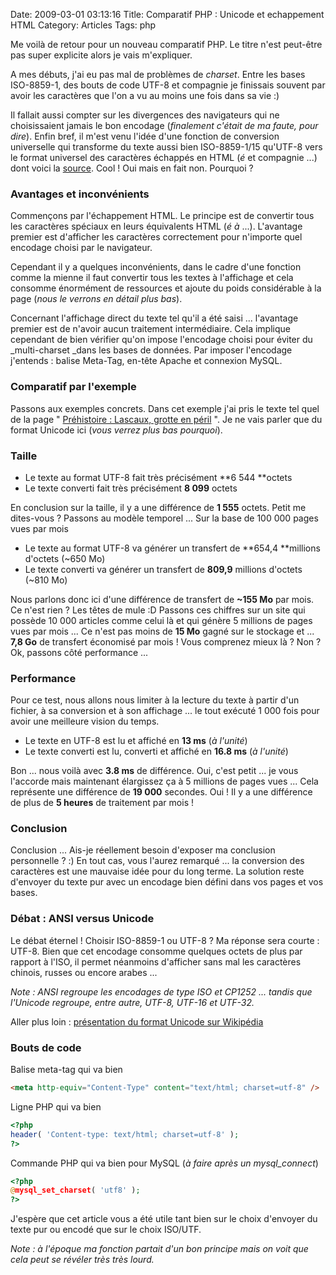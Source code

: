 Date: 2009-03-01 03:13:16
Title: Comparatif PHP : Unicode et echappement HTML
Category: Articles
Tags: php

Me voilà de retour pour un nouveau comparatif PHP. Le titre n'est peut-être pas super explicite alors je vais m'expliquer.

A mes débuts, j'ai eu pas mal de problèmes de _charset_. Entre les bases ISO-8859-1, des bouts de code UTF-8 et compagnie je finissais souvent par avoir les caractères que l'on a vu au moins une fois dans sa vie :)

Il fallait aussi compter sur les divergences des navigateurs qui ne choisissaient jamais le bon encodage (_finalement c'était de ma faute, pour dire_). Enfin bref, il m'est venu l'idée d'une fonction de conversion universelle qui transforme du texte aussi bien ISO-8859-1/15 qu'UTF-8 vers le format universel des caractères échappés en HTML (_&eacute;_ et compagnie ...) dont voici la [source](http://www.phpcs.com/codes/CONVERSION-UNIVERSELLE-CARACTERES_42236.aspx). Cool ! Oui mais en fait non. Pourquoi ?

### Avantages et inconvénients

Commençons par l'échappement HTML. Le principe est de convertir tous les caractères spéciaux en leurs équivalents HTML (_&eacute; &agrave;_ ...). L'avantage premier est d'afficher les caractères correctement pour n'importe quel encodage choisi par le navigateur.

Cependant il y a quelques inconvénients, dans le cadre d'une fonction comme la mienne il faut convertir tous les textes à l'affichage et cela consomme énormément de ressources et ajoute du poids considérable à la page (_nous le verrons en détail plus bas_).

Concernant l'affichage direct du texte tel qu'il a été saisi ... l'avantage premier est de n'avoir aucun traitement intermédiaire. Cela implique cependant de bien vérifier qu'on impose l'encodage choisi pour éviter du _multi-charset _dans les bases de données. Par imposer l'encodage j'entends : balise Meta-Tag, en-tête Apache et connexion MySQL.

### Comparatif par l'exemple

Passons aux exemples concrets. Dans cet exemple j'ai pris le texte tel quel de la page " [Préhistoire : Lascaux, grotte en péril](http://www.lemonde.fr/planete/article/2009/02/27/prehistoire-lascaux-grotte-en-peril_1161207_3244.html) ". Je ne vais parler que du format Unicode ici (_vous verrez plus bas pourquoi_).

### Taille
	
  * Le texte au format UTF-8 fait très précisément **6 544 **octets
  * Le texte converti fait très précisément **8 099** octets

En conclusion sur la taille, il y a une différence de **1 555** octets. Petit me dites-vous ? Passons au modèle temporel ... Sur la base de 100 000 pages vues par mois
	
  * Le texte au format UTF-8 va générer un transfert de **654,4 **millions d'octets (~650 Mo)
  * Le texte converti va générer un transfert de **809,9** millions d'octets (~810 Mo)

Nous parlons donc ici d'une différence de transfert de **~155 Mo** par mois. Ce n'est rien ? Les têtes de mule :D Passons ces chiffres sur un site qui possède 10 000 articles comme celui là et qui génère 5 millions de pages vues par mois ... Ce n'est pas moins de **15 Mo** gagné sur le stockage et ... **7,8 Go** de transfert économisé par mois ! Vous comprenez mieux là ? Non ? Ok, passons côté performance ...

### Performance

Pour ce test, nous allons nous limiter à la lecture du texte à partir d'un fichier, à sa conversion et à son affichage ... le tout exécuté 1 000 fois pour avoir une meilleure vision du temps.
	
  * Le texte en UTF-8 est lu et affiché en **13 ms** (_à l'unité_)
  * Le texte converti est lu, converti et affiché en **16.8 ms** (_à l'unité_)

Bon ... nous voilà avec **3.8 ms** de différence. Oui, c'est petit ... je vous l'accorde mais maintenant élargissez ça à 5 millions de pages vues ... Cela représente une différence de **19 000** secondes. Oui ! Il y a une différence de plus de **5 heures** de traitement par mois !

### Conclusion

Conclusion ... Ais-je réellement besoin d'exposer ma conclusion personnelle ? :) En tout cas, vous l'aurez remarqué ... la conversion des caractères est une mauvaise idée pour du long terme. La solution reste d'envoyer du texte pur avec un encodage bien défini dans vos pages et vos bases.

### Débat : ANSI versus Unicode

Le débat éternel ! Choisir ISO-8859-1 ou UTF-8 ? Ma réponse sera courte : UTF-8. Bien que cet encodage consomme quelques octets de plus par rapport à l'ISO, il permet néanmoins d'afficher sans mal les caractères chinois, russes ou encore arabes ...

_Note : ANSI regroupe les encodages de type ISO et CP1252 ... tandis que l'Unicode regroupe, entre autre, UTF-8, UTF-16 et UTF-32._

Aller plus loin : [présentation du format Unicode sur Wikipédia](http://en.wikipedia.org/wiki/Unicode)

### Bouts de code

Balise meta-tag qui va bien
``` html
<meta http-equiv="Content-Type" content="text/html; charset=utf-8" />
```

Ligne PHP qui va bien
``` php
<?php
header( 'Content-type: text/html; charset=utf-8' );
?>
```

Commande PHP qui va bien pour MySQL (_à faire après un mysql_connect_)
``` php
<?php
@mysql_set_charset( 'utf8' );
?>
```








J'espère que cet article vous a été utile tant bien sur le choix d'envoyer du texte pur ou encodé que sur le choix ISO/UTF.




_Note : à l'époque ma fonction partait d'un bon principe mais on voit que cela peut se révéler très très lourd._



